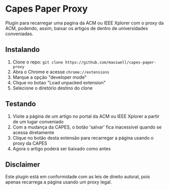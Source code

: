Capes Paper Proxy
===============

Plugin para recarregar uma pagina da ACM ou IEEE Xplorer com 
o proxy da ACM, podendo, assim, baixar os artigos de dentro de 
universidades conveniadas.

Instalando
-----------

1. Clone o repo: ``git clone https://github.com/maxiwell/capes-paper-proxy``
2. Abra o Chrome e acesse ``chrome://extensions``
3. Marque a opção "developer mode"
4. Clique no botao "Load unpacked extension" 
5. Selecione o diretório destino do clone

Testando
----------

1. Visite a página de um artigo no portal da ACM ou IEEE Xplorer a partir de um lugar conveniado
1. Com a mudança da CAPES, o botão 'salvar' fica inacessível quando se acessa diretamente
1. Clique no botão desta extensão para recarregar a página usando o proxy da CAPES
1. Agora o artigo poderá ser baixado como antes

Disclaimer
----------

Este plugin está em conformidade com as leis de direito autoral,
pois apenas recarrega a página usando um proxy legal. 


